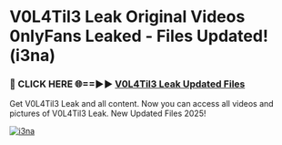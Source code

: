 # V0L4Til3 Leak Original Videos 0nlyFans Leaked - Files Updated! (i3na)

<h3>🔴 CLICK HERE 🌐==►► <a href="https://tinyurl.com/2jnfzry5" rel="nofollow">V0L4Til3 Leak Updated Files</a></h3>

Get V0L4Til3 Leak and all content. Now you can access all videos and pictures of V0L4Til3 Leak. New Updated Files 2025!

[![i3na](https://i.imgur.com/GyGTBgg.gif)](https://tinyurl.com/2jnfzry5)
